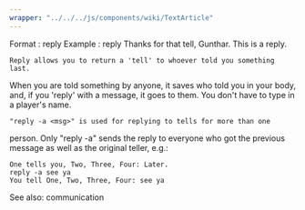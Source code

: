 ```yaml
---
wrapper: "../../../js/components/wiki/TextArticle"
---
```

Format  : reply <msg>
Example : reply Thanks for that tell, Gunthar.  This is a reply.

    Reply allows you to return a 'tell' to whoever told you something last.
When you are told something by anyone, it saves who told you in your body,
and, if you 'reply' with a message, it goes to them.  You don't have to
type in a player's name.

    "reply -a <msg>" is used for replying to tells for more than one
person.  Only "reply -a" sends the reply to everyone who got the previous
message as well as the original teller, e.g.:
    
    One tells you, Two, Three, Four: Later.
    reply -a see ya
    You tell One, Two, Three, Four: see ya

See also: communication
